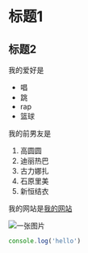 # 标题1
## 标题2 

我的爱好是

* 唱
* 跳
* rap
* 篮球
  
我的前男友是

1. 高圆圆
2. 迪丽热巴
3. 古力娜扎
4. 石原里美
5. 新恒结衣
   
我的网站是[我的网站](https://github.com)

![一张图片](雅思.png)

```javascript
console.log('hello')
```